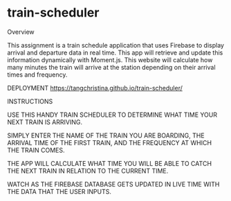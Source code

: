 # train-scheduler
Overview

This assignment is a train schedule application that uses Firebase to display arrival and departure data in real time. This app will retrieve and update this information dynamically with Moment.js. This website will calculate how many minutes the train will arrive at the station depending on their arrival times and frequency.

DEPLOYMENT
https://tangchristina.github.io/train-scheduler/

INSTRUCTIONS

USE THIS HANDY TRAIN SCHEDULER TO DETERMINE WHAT TIME YOUR NEXT TRAIN IS ARRIVING.

SIMPLY ENTER THE NAME OF THE TRAIN YOU ARE BOARDING, THE ARRIVAL TIME OF THE FIRST TRAIN, AND THE FREQUENCY AT WHICH THE TRAIN COMES.

THE APP WILL CALCULATE WHAT TIME YOU WILL BE ABLE TO CATCH THE NEXT TRAIN IN RELATION TO THE CURRENT TIME.

WATCH AS THE FIREBASE DATABASE GETS UPDATED IN LIVE TIME WITH THE DATA THAT THE USER INPUTS.
